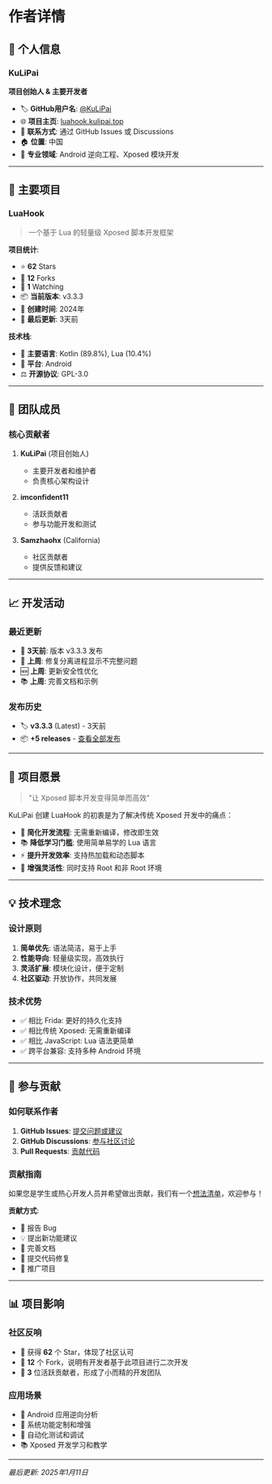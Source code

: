 # 作者详情

## 👤 个人信息

### KuLiPai
**项目创始人 & 主要开发者**

- 🏷️ **GitHub用户名**: [@KuLiPai](https://github.com/kulipai)
- 🌐 **项目主页**: [luahook.kulipai.top](https://luahook.kulipai.top)
- 📧 **联系方式**: 通过 GitHub Issues 或 Discussions
- 🏠 **位置**: 中国
- 💼 **专业领域**: Android 逆向工程、Xposed 模块开发

---

## 🚀 主要项目

### LuaHook
> 一个基于 Lua 的轻量级 Xposed 脚本开发框架

**项目统计**:
- ⭐ **62** Stars
- 🍴 **12** Forks  
- 👀 **1** Watching
- 📦 **当前版本**: v3.3.3
- 📅 **创建时间**: 2024年
- 🔄 **最后更新**: 3天前

**技术栈**:
- 🔧 **主要语言**: Kotlin (89.8%), Lua (10.4%)
- 📱 **平台**: Android
- ⚖️ **开源协议**: GPL-3.0

---

## 👥 团队成员

### 核心贡献者

1. **KuLiPai** (项目创始人)
   - 主要开发者和维护者
   - 负责核心架构设计

2. **imconfident11** 
   - 活跃贡献者
   - 参与功能开发和测试

3. **Samzhaohx** (California)
   - 社区贡献者
   - 提供反馈和建议

---

## 📈 开发活动

### 最近更新
- 📝 **3天前**: 版本 v3.3.3 发布
- 🔧 **上周**: 修复分离进程显示不完整问题  
- 🆕 **上周**: 更新安全性优化
- 📚 **上周**: 完善文档和示例

### 发布历史
- 🏷️ **v3.3.3** (Latest) - 3天前
- 📦 **+5 releases** - [查看全部发布](https://github.com/kulipai/luahook/releases)

---

## 🎯 项目愿景

> "让 Xposed 脚本开发变得简单而高效"

KuLiPai 创建 LuaHook 的初衷是为了解决传统 Xposed 开发中的痛点：

- 🔄 **简化开发流程**: 无需重新编译，修改即生效
- 📚 **降低学习门槛**: 使用简单易学的 Lua 语言
- ⚡ **提升开发效率**: 支持热加载和动态脚本
- 🔧 **增强灵活性**: 同时支持 Root 和非 Root 环境

---

## 💡 技术理念

### 设计原则
1. **简单优先**: 语法简洁，易于上手
2. **性能导向**: 轻量级实现，高效执行
3. **灵活扩展**: 模块化设计，便于定制
4. **社区驱动**: 开放协作，共同发展

### 技术优势
- ✅ 相比 Frida: 更好的持久化支持
- ✅ 相比传统 Xposed: 无需重新编译
- ✅ 相比 JavaScript: Lua 语法更简单
- ✅ 跨平台兼容: 支持多种 Android 环境

---

## 🤝 参与贡献

### 如何联系作者

1. **GitHub Issues**: [提交问题或建议](https://github.com/kulipai/luahook/issues)
2. **GitHub Discussions**: [参与社区讨论](https://github.com/kulipai/luahook/discussions)
3. **Pull Requests**: [贡献代码](https://github.com/kulipai/luahook/pulls)

### 贡献指南

如果您是学生或热心开发人员并希望做出贡献，我们有一个[想法清单](./ideas)，欢迎参与！

**贡献方式**:
- 🐛 报告 Bug
- 💡 提出新功能建议  
- 📝 完善文档
- 🔧 提交代码修复
- 🌟 推广项目

---

## 📊 项目影响

### 社区反响
- 🌟 获得 **62** 个 Star，体现了社区认可
- 🍴 **12** 个 Fork，说明有开发者基于此项目进行二次开发
- 👥 **3** 位活跃贡献者，形成了小而精的开发团队

### 应用场景
- 📱 Android 应用逆向分析
- 🔧 系统功能定制和增强
- 🎯 自动化测试和调试
- 📚 Xposed 开发学习和教学

---

*最后更新: 2025年1月11日*
```

